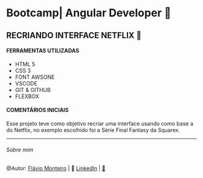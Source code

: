 # Bootcamp| Angular Developer  :pencil:

## RECRIANDO INTERFACE NETFLIX :penguin:

#### FERRAMENTAS UTILIZADAS

- HTML 5
- CSS 3
- FONT AWSONE
- VSCODE
- GIT & GITHUB
- FLEXBOX

#### COMENTÁRIOS INICIAIS

Esse projeto teve como objetivo recriar uma interface usando como base a do Netflix, no exemplo escolhido foi a Série Final Fantasy da Squarex.

------

###### Sobre mim

@Autor: [Flávio Monteiro](https://github.com/flaviohnm) | :rocket: [LinkedIn](https://www.linkedin.com/in/flaviohnm/)  | ​[:e-mail:](flaviohnm@gmail.com)



